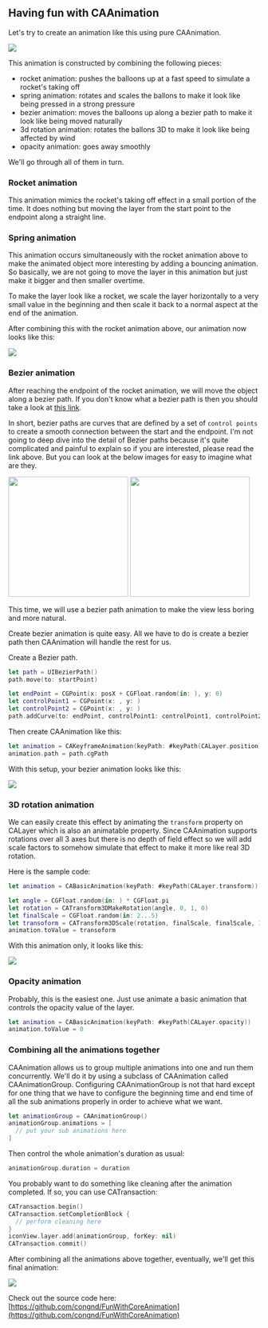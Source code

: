 ## Having fun with CAAnimation

Let's try to create an animation like this using pure CAAnimation.

![](https://media.giphy.com/media/nVD6nYqEohCsD25P3o/giphy.gif)

This animation is constructed by combining the following pieces:
- rocket animation: pushes the balloons up at a fast speed to simulate a rocket's taking off
- spring animation: rotates and scales the ballons to make it look like being pressed in a strong pressure
- bezier animation: moves the balloons up along a bezier path to make it look like being moved naturally
- 3d rotation animation: rotates the ballons 3D to make it look like being affected by wind
- opacity animation: goes away smoothly

We'll go through all of them in turn.

### Rocket animation

This animation mimics the rocket's taking off effect in a small portion of the time. 
It does nothing but moving the layer from the start point to the endpoint along a straight line.

### Spring animation

This animation occurs simultaneously with the rocket animation above to make the animated object
more interesting by adding a bouncing animation. So basically, we are not going to move the layer
in this animation but just make it bigger and then smaller overtime. 

To make the layer look like a rocket, we scale the layer horizontally to a very small value 
in the beginning and then scale it back to a normal aspect at the end of the animation.

After combining this with the rocket animation above, our animation now looks like this:

![](https://media.giphy.com/media/avpqHEufHTlNZ0PJCr/giphy.gif)

### Bezier animation
After reaching the endpoint of the rocket animation, we will move the object along a bezier path. 
If you don't know what a bezier path is then you should take a look at [this link](https://en.wikipedia.org/wiki/B%C3%A9zier_curve).

In short, bezier paths are curves that are defined by a set of `control points` to create a smooth connection between the start and the endpoint. I'm not going to deep dive into the detail of Bezier paths because it's quite complicated and painful to explain so if you are interested, please read the link above. But you can look at the below images for easy to imagine what are they.

<img src="https://upload.wikimedia.org/wikipedia/commons/thumb/3/3d/B%C3%A9zier_2_big.gif/240px-B%C3%A9zier_2_big.gif" width="240"/>
<img src="https://upload.wikimedia.org/wikipedia/commons/thumb/a/a4/B%C3%A9zier_4_big.gif/240px-B%C3%A9zier_4_big.gif" width="240"/>

This time, we will use a bezier path animation to make the view less boring and more natural.

Create bezier animation is quite easy. All we have to do is create a bezier path then CAAnimation will handle the rest for us.

Create a Bezier path.
```Swift
let path = UIBezierPath()
path.move(to: startPoint)

let endPoint = CGPoint(x: posX + CGFloat.random(in: ), y: 0)
let controlPoint1 = CGPoint(x: , y: )
let controlPoint2 = CGPoint(x: , y: )
path.addCurve(to: endPoint, controlPoint1: controlPoint1, controlPoint2: controlPoint2)
```

Then create CAAnimation like this:
```Swift
let animation = CAKeyframeAnimation(keyPath: #keyPath(CALayer.position))
animation.path = path.cgPath
```

With this setup, your bezier animation looks like this:

![](https://media.giphy.com/media/0BvUKguh3rL7FNQQ2m/giphy.gif)

### 3D rotation animation
We can easily create this effect by animating the `transform` property on CALayer which is also an animatable property. Since CAAnimation supports rotations over 
all 3 axes but there is no depth of field effect so we will add scale factors 
to somehow simulate that effect to make it more like real 3D rotation.

Here is the sample code:
```Swift
let animation = CABasicAnimation(keyPath: #keyPath(CALayer.transform))

let angle = CGFloat.random(in: ) * CGFloat.pi
let rotation = CATransform3DMakeRotation(angle, 0, 1, 0)
let finalScale = CGFloat.random(in: 2...5)
let transoform = CATransform3DScale(rotation, finalScale, finalScale, 1)
animation.toValue = transoform
```

With this animation only, it looks like this:

![](https://media.giphy.com/media/ypwEVIY4yQwtHsDzEp/giphy.gif)


### Opacity animation
Probably, this is the easiest one. Just use animate a basic animation that controls the opacity value of the layer.

```Swift
let animation = CABasicAnimation(keyPath: #keyPath(CALayer.opacity))
animation.toValue = 0
```


### Combining all the animations together

CAAnimation allows us to group multiple animations into one and run them concurrently. 
We'll do it by using a subclass of CAAnimation called CAAnimationGroup. 
Configuring CAAnimationGroup is not that hard except for one thing that we have to configure 
the beginning time and end time of all the sub animations properly in order to achieve what we want.

```Swift
let animationGroup = CAAnimationGroup()
animationGroup.animations = [
  // put your sub animations here
]
```

Then control the whole animation's duration as usual:

```Swift
animationGroup.duration = duration
```

You probably want to do something like cleaning after the animation completed. If so, you can use CATransaction:

```Swift
CATransaction.begin()
CATransaction.setCompletionBlock {
  // perform cleaning here
}
iconView.layer.add(animationGroup, forKey: nil)
CATransaction.commit()
```

After combining all the animations above together, eventually, we'll get this final animation:

![](https://media.giphy.com/media/nVD6nYqEohCsD25P3o/giphy.gif)

Check out the source code here: [https://github.com/congnd/FunWithCoreAnimation](https://github.com/congnd/FunWithCoreAnimation)
